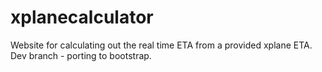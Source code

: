 # xplanecalculator
Website for calculating out the real time ETA from a provided xplane ETA.
Dev branch - porting to bootstrap.
